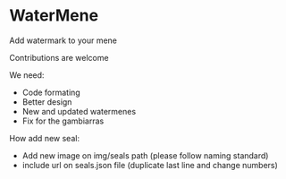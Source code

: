 # WaterMene
Add watermark to your mene

Contributions are welcome

We need:

- Code formating
- Better design
- New and updated watermenes
- Fix for the gambiarras


How add new seal:

- Add new image on img/seals path (please follow naming standard)
- include url on seals.json file (duplicate last line and change numbers)

